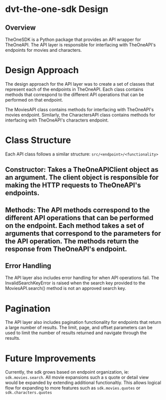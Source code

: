 # dvt-the-one-sdk Design

## Overview
TheOneSDK is a Python package that provides an API wrapper for TheOneAPI. The API layer is responsible for interfacing with TheOneAPI's endpoints for movies and characters.

# Design Approach
The design approach for the API layer was to create a set of classes that represent each of the endpoints in TheOneAPI. Each class contains methods that correspond to the different API operations that can be performed on that endpoint.

The MoviesAPI class contains methods for interfacing with TheOneAPI's movies endpoint. Similarly, the CharactersAPI class contains methods for interfacing with TheOneAPI's characters endpoint.

# Class Structure
Each API class follows a similar structure: `src/<endpoint>/<functionality>`

## Constructor: Takes a TheOneAPIClient object as an argument. The client object is responsible for making the HTTP requests to TheOneAPI's endpoints.
## Methods: The API methods correspond to the different API operations that can be performed on the endpoint. Each method takes a set of arguments that correspond to the parameters for the API operation. The methods return the response from TheOneAPI's endpoint.
## Error Handling
The API layer also includes error handling for when API operations fail. The InvalidSearchKeyError is raised when the search key provided to the MoviesAPI.search() method is not an approved search key.

# Pagination
The API layer also includes pagination functionality for endpoints that return a large number of results. The limit, page, and offset parameters can be used to limit the number of results returned and navigate through the results.



# Future Improvements
Currently, the sdk grows based on endpoint organization, ie: `sdk.movies.search`.  All movie expansions such a s quote or detail view would be expanded by extending additional functionaltiy. This allows logical flow for expanding to more features such as `sdk.movies.quotes` or `sdk.characters.quotes`
